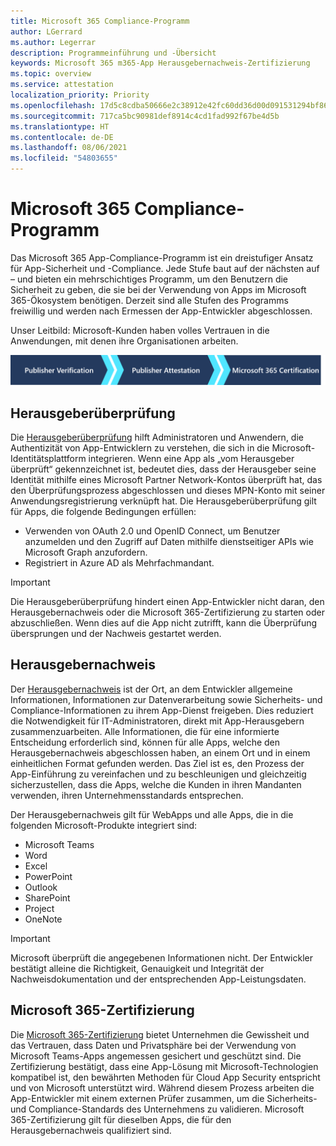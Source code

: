 ```yaml
---
title: Microsoft 365 Compliance-Programm
author: LGerrard
ms.author: Legerrar
description: Programmeinführung und -Übersicht
keywords: Microsoft 365 m365-App Herausgebernachweis-Zertifizierung
ms.topic: overview
ms.service: attestation
localization_priority: Priority
ms.openlocfilehash: 17d5c8cdba50666e2c38912e42fc60dd36d00d091531294bf865d6c0f92a31f4
ms.sourcegitcommit: 717ca5bc90981def8914c4cd1fad992f67be4d5b
ms.translationtype: HT
ms.contentlocale: de-DE
ms.lasthandoff: 08/06/2021
ms.locfileid: "54803655"
---
```

# <a name="microsoft-365-app-compliance-program"></a>Microsoft 365 Compliance-Programm

Das Microsoft 365 App-Compliance-Programm ist ein dreistufiger Ansatz für App-Sicherheit und -Compliance. Jede Stufe baut auf der nächsten auf – und bieten ein mehrschichtiges Programm, um den Benutzern die Sicherheit zu geben, die sie bei der Verwendung von Apps im Microsoft 365-Ökosystem benötigen. Derzeit sind alle Stufen des Programms freiwillig und werden nach Ermessen der App-Entwickler abgeschlossen. 

Unser Leitbild: Microsoft-Kunden haben volles Vertrauen in die Anwendungen, mit denen ihre Organisationen arbeiten.

  ![3-stufiger Ansatz zur App-Compliance](media/Microsoft-App-Compliance-Overview.png) 

## <a name="publisher-verification"></a>Herausgeberüberprüfung

Die [Herausgeberüberprüfung](https://docs.microsoft.com/azure/active-directory/develop/publisher-verification-overview) hilft Administratoren und Anwendern, die Authentizität von App-Entwicklern zu verstehen, die sich in die Microsoft-Identitätsplattform integrieren. Wenn eine App als „vom Herausgeber überprüft“ gekennzeichnet ist, bedeutet dies, dass der Herausgeber seine Identität mithilfe eines Microsoft Partner Network-Kontos überprüft hat, das den Überprüfungsprozess abgeschlossen und dieses MPN-Konto mit seiner Anwendungsregistrierung verknüpft hat.
Die Herausgeberüberprüfung gilt für Apps, die folgende Bedingungen erfüllen:  
- Verwenden von OAuth 2.0 und OpenID Connect, um Benutzer anzumelden und den Zugriff auf Daten mithilfe dienstseitiger APIs wie Microsoft Graph anzufordern. 
- Registriert in Azure AD als Mehrfachmandant.  

> [!IMPORTANT]
> Die Herausgeberüberprüfung hindert einen App-Entwickler nicht daran, den Herausgebernachweis oder die Microsoft 365-Zertifizierung zu starten oder abzuschließen. Wenn dies auf die App nicht zutrifft, kann die Überprüfung übersprungen und der Nachweis gestartet werden.

## <a name="publisher-attestation"></a>Herausgebernachweis

Der [Herausgebernachweis](https://docs.microsoft.com/microsoft-365-app-certification/docs/enterprise-app-attestation-guide) ist der Ort, an dem Entwickler allgemeine Informationen, Informationen zur Datenverarbeitung sowie Sicherheits- und Compliance-Informationen zu ihrem App-Dienst freigeben. Dies reduziert die Notwendigkeit für IT-Administratoren, direkt mit App-Herausgebern zusammenzuarbeiten. Alle Informationen, die für eine informierte Entscheidung erforderlich sind, können für alle Apps, welche den Herausgebernachweis abgeschlossen haben, an einem Ort und in einem einheitlichen Format gefunden werden. Das Ziel ist es, den Prozess der App-Einführung zu vereinfachen und zu beschleunigen und gleichzeitig sicherzustellen, dass die Apps, welche die Kunden in ihren Mandanten verwenden, ihren Unternehmensstandards entsprechen.

Der Herausgebernachweis gilt für WebApps und alle Apps, die in die folgenden Microsoft-Produkte integriert sind:
-   Microsoft Teams
-   Word
-   Excel
-   PowerPoint 
-   Outlook
- SharePoint
- Project
- OneNote

> [!IMPORTANT]
> Microsoft überprüft die angegebenen Informationen nicht. Der Entwickler bestätigt alleine die Richtigkeit, Genauigkeit und Integrität der Nachweisdokumentation und der entsprechenden App-Leistungsdaten. 

## <a name="microsoft-365-certification"></a>Microsoft 365-Zertifizierung
Die [Microsoft 365-Zertifizierung](https://docs.microsoft.com/microsoft-365-app-certification/docs/enterprise-app-certification-guide) bietet Unternehmen die Gewissheit und das Vertrauen, dass Daten und Privatsphäre bei der Verwendung von Microsoft Teams-Apps angemessen gesichert und geschützt sind. Die Zertifizierung bestätigt, dass eine App-Lösung mit Microsoft-Technologien kompatibel ist, den bewährten Methoden für Cloud App Security entspricht und von Microsoft unterstützt wird. Während diesem Prozess arbeiten die App-Entwickler mit einem externen Prüfer zusammen, um die Sicherheits- und Compliance-Standards des Unternehmens zu validieren. Microsoft 365-Zertifizierung gilt für dieselben Apps, die für den Herausgebernachweis qualifiziert sind. 


